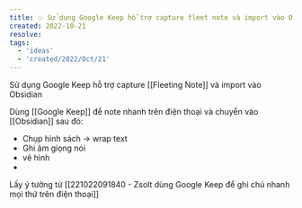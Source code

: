 ```yaml
---
title: 💥 Sử dụng Google Keep hỗ trợ capture fleet note và import vào Obsidian
created: 2022-10-21
resolve: 
tags:
  - 'ideas'
  - 'created/2022/Oct/21'
---
```


Sử dụng Google Keep hỗ trợ capture [[Fleeting Note]] và import vào Obsidian

Dùng [[Google Keep]] để note nhanh trên điện thoại và chuyển vào [[Obsidian]] sau đó:
- Chụp hình sách -> wrap text
- Ghi âm giọng nói
- vẽ hình
- 

Lấy ý tưởng từ [[221022091840 - Zsolt dùng Google Keep để ghi chú nhanh mọi thứ trên điện thoại]]